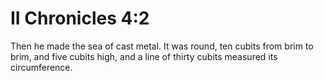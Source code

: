# II Chronicles 4:2

Then he made the sea of cast metal. It was round, ten cubits from brim to brim, and five cubits high, and a line of thirty cubits measured its circumference.
